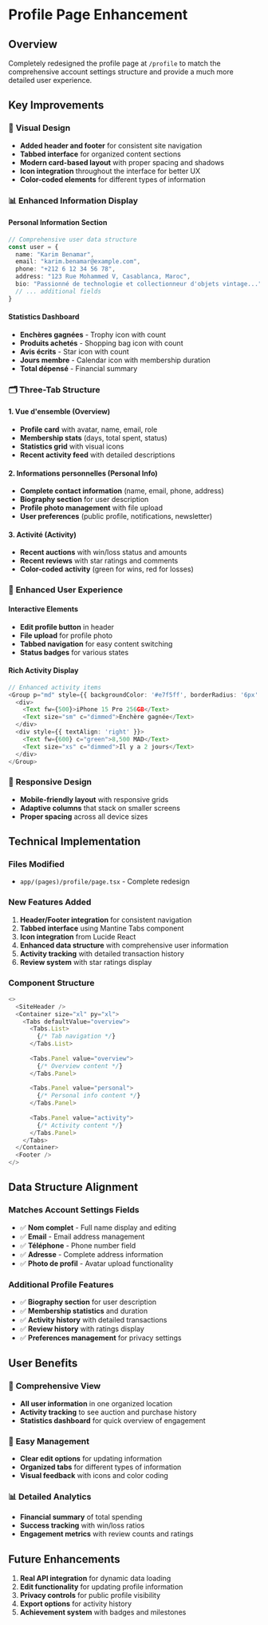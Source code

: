 # Profile Page Enhancement

## Overview
Completely redesigned the profile page at `/profile` to match the comprehensive account settings structure and provide a much more detailed user experience.

## Key Improvements

### 🎨 **Visual Design**
- **Added header and footer** for consistent site navigation
- **Tabbed interface** for organized content sections
- **Modern card-based layout** with proper spacing and shadows
- **Icon integration** throughout the interface for better UX
- **Color-coded elements** for different types of information

### 📊 **Enhanced Information Display**

#### Personal Information Section
```typescript
// Comprehensive user data structure
const user = {
  name: "Karim Benamar",
  email: "karim.benamar@example.com", 
  phone: "+212 6 12 34 56 78",
  address: "123 Rue Mohammed V, Casablanca, Maroc",
  bio: "Passionné de technologie et collectionneur d'objets vintage...",
  // ... additional fields
}
```

#### Statistics Dashboard
- **Enchères gagnées** - Trophy icon with count
- **Produits achetés** - Shopping bag icon with count  
- **Avis écrits** - Star icon with count
- **Jours membre** - Calendar icon with membership duration
- **Total dépensé** - Financial summary

### 🗂️ **Three-Tab Structure**

#### 1. Vue d'ensemble (Overview)
- **Profile card** with avatar, name, email, role
- **Membership stats** (days, total spent, status)
- **Statistics grid** with visual icons
- **Recent activity feed** with detailed descriptions

#### 2. Informations personnelles (Personal Info)
- **Complete contact information** (name, email, phone, address)
- **Biography section** for user description
- **Profile photo management** with file upload
- **User preferences** (public profile, notifications, newsletter)

#### 3. Activité (Activity)
- **Recent auctions** with win/loss status and amounts
- **Recent reviews** with star ratings and comments
- **Color-coded activity** (green for wins, red for losses)

### 🎯 **Enhanced User Experience**

#### Interactive Elements
- **Edit profile button** in header
- **File upload** for profile photo
- **Tabbed navigation** for easy content switching
- **Status badges** for various states

#### Rich Activity Display
```typescript
// Enhanced activity items
<Group p="md" style={{ backgroundColor: '#e7f5ff', borderRadius: '6px' }}>
  <div>
    <Text fw={500}>iPhone 15 Pro 256GB</Text>
    <Text size="sm" c="dimmed">Enchère gagnée</Text>
  </div>
  <div style={{ textAlign: 'right' }}>
    <Text fw={600} c="green">8,500 MAD</Text>
    <Text size="xs" c="dimmed">Il y a 2 jours</Text>
  </div>
</Group>
```

### 📱 **Responsive Design**
- **Mobile-friendly layout** with responsive grids
- **Adaptive columns** that stack on smaller screens
- **Proper spacing** across all device sizes

## Technical Implementation

### Files Modified
- `app/(pages)/profile/page.tsx` - Complete redesign

### New Features Added
1. **Header/Footer integration** for consistent navigation
2. **Tabbed interface** using Mantine Tabs component
3. **Icon integration** from Lucide React
4. **Enhanced data structure** with comprehensive user information
5. **Activity tracking** with detailed transaction history
6. **Review system** with star ratings display

### Component Structure
```typescript
<>
  <SiteHeader />
  <Container size="xl" py="xl">
    <Tabs defaultValue="overview">
      <Tabs.List>
        {/* Tab navigation */}
      </Tabs.List>
      
      <Tabs.Panel value="overview">
        {/* Overview content */}
      </Tabs.Panel>
      
      <Tabs.Panel value="personal">
        {/* Personal info content */}
      </Tabs.Panel>
      
      <Tabs.Panel value="activity">
        {/* Activity content */}
      </Tabs.Panel>
    </Tabs>
  </Container>
  <Footer />
</>
```

## Data Structure Alignment

### Matches Account Settings Fields
- ✅ **Nom complet** - Full name display and editing
- ✅ **Email** - Email address management  
- ✅ **Téléphone** - Phone number field
- ✅ **Adresse** - Complete address information
- ✅ **Photo de profil** - Avatar upload functionality

### Additional Profile Features
- ✅ **Biography section** for user description
- ✅ **Membership statistics** and duration
- ✅ **Activity history** with detailed transactions
- ✅ **Review history** with ratings display
- ✅ **Preferences management** for privacy settings

## User Benefits

### 🎯 **Comprehensive View**
- **All user information** in one organized location
- **Activity tracking** to see auction and purchase history
- **Statistics dashboard** for quick overview of engagement

### 🔧 **Easy Management**
- **Clear edit options** for updating information
- **Organized tabs** for different types of information
- **Visual feedback** with icons and color coding

### 📊 **Detailed Analytics**
- **Financial summary** of total spending
- **Success tracking** with win/loss ratios
- **Engagement metrics** with review counts and ratings

## Future Enhancements
1. **Real API integration** for dynamic data loading
2. **Edit functionality** for updating profile information
3. **Privacy controls** for public profile visibility
4. **Export options** for activity history
5. **Achievement system** with badges and milestones